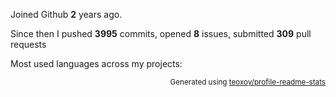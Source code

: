 Joined Github **2** years ago.

Since then I pushed **3995** commits, opened **8** issues, submitted **309** pull requests

Most used languages across my projects:


<p align="right"><sub>Generated using <a href="https://github.com/marketplace/actions/profile-readme-stats">teoxoy/profile-readme-stats</a></sub></p>
